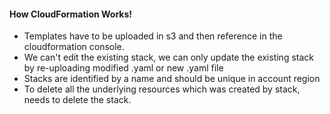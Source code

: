 
#### How CloudFormation Works!

* Templates have to be uploaded in s3 and then reference in the cloudformation console.
* We can't edit the existing stack, we can only update the existing stack by re-uploading modified .yaml or new .yaml file
* Stacks are identified by a name and should be unique in account region
* To delete all the underlying resources which was created by stack, needs to delete the stack.